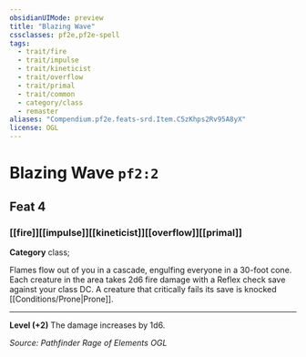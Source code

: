 ```yaml
---
obsidianUIMode: preview
title: "Blazing Wave"
cssclasses: pf2e,pf2e-spell
tags:
  - trait/fire
  - trait/impulse
  - trait/kineticist
  - trait/overflow
  - trait/primal
  - trait/common
  - category/class
  - remaster
aliases: "Compendium.pf2e.feats-srd.Item.C5zKhps2Rv95A8yX"
license: OGL
---
```

# Blazing Wave `pf2:2`
## Feat 4
### [[fire]][[impulse]][[kineticist]][[overflow]][[primal]]

**Category** class; 




Flames flow out of you in a cascade, engulfing everyone in a 30-foot cone. Each creature in the area takes 2d6 fire damage with a Reflex check save against your class DC. A creature that critically fails its save is knocked [[Conditions/Prone|Prone]].

* * *

**Level (+2)** The damage increases by 1d6.

*Source: Pathfinder Rage of Elements*
*OGL*